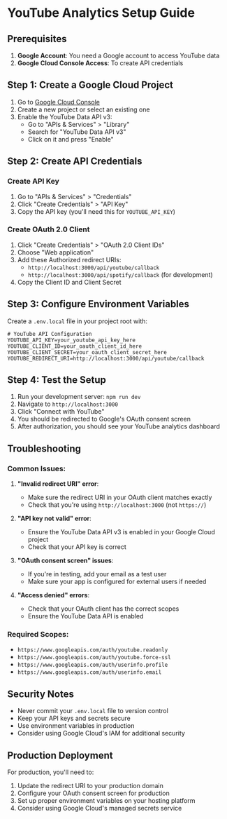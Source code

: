 # YouTube Analytics Setup Guide

## Prerequisites

1. **Google Account**: You need a Google account to access YouTube data
2. **Google Cloud Console Access**: To create API credentials

## Step 1: Create a Google Cloud Project

1. Go to [Google Cloud Console](https://console.cloud.google.com/)
2. Create a new project or select an existing one
3. Enable the YouTube Data API v3:
   - Go to "APIs & Services" > "Library"
   - Search for "YouTube Data API v3"
   - Click on it and press "Enable"

## Step 2: Create API Credentials

### Create API Key
1. Go to "APIs & Services" > "Credentials"
2. Click "Create Credentials" > "API Key"
3. Copy the API key (you'll need this for `YOUTUBE_API_KEY`)

### Create OAuth 2.0 Client
1. Click "Create Credentials" > "OAuth 2.0 Client IDs"
2. Choose "Web application"
3. Add these Authorized redirect URIs:
   - `http://localhost:3000/api/youtube/callback`
   - `http://localhost:3000/api/spotify/callback` (for development)
4. Copy the Client ID and Client Secret

## Step 3: Configure Environment Variables

Create a `.env.local` file in your project root with:

```env
# YouTube API Configuration
YOUTUBE_API_KEY=your_youtube_api_key_here
YOUTUBE_CLIENT_ID=your_oauth_client_id_here
YOUTUBE_CLIENT_SECRET=your_oauth_client_secret_here
YOUTUBE_REDIRECT_URI=http://localhost:3000/api/youtube/callback
```

## Step 4: Test the Setup

1. Run your development server: `npm run dev`
2. Navigate to `http://localhost:3000`
3. Click "Connect with YouTube"
4. You should be redirected to Google's OAuth consent screen
5. After authorization, you should see your YouTube analytics dashboard

## Troubleshooting

### Common Issues:

1. **"Invalid redirect URI" error**:
   - Make sure the redirect URI in your OAuth client matches exactly
   - Check that you're using `http://localhost:3000` (not `https://`)

2. **"API key not valid" error**:
   - Ensure the YouTube Data API v3 is enabled in your Google Cloud project
   - Check that your API key is correct

3. **"OAuth consent screen" issues**:
   - If you're in testing, add your email as a test user
   - Make sure your app is configured for external users if needed

4. **"Access denied" errors**:
   - Check that your OAuth client has the correct scopes
   - Ensure the YouTube Data API is enabled

### Required Scopes:
- `https://www.googleapis.com/auth/youtube.readonly`
- `https://www.googleapis.com/auth/youtube.force-ssl`
- `https://www.googleapis.com/auth/userinfo.profile`
- `https://www.googleapis.com/auth/userinfo.email`

## Security Notes

- Never commit your `.env.local` file to version control
- Keep your API keys and secrets secure
- Use environment variables in production
- Consider using Google Cloud's IAM for additional security

## Production Deployment

For production, you'll need to:
1. Update the redirect URI to your production domain
2. Configure your OAuth consent screen for production
3. Set up proper environment variables on your hosting platform
4. Consider using Google Cloud's managed secrets service 